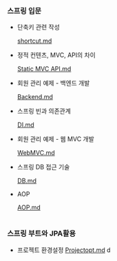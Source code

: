### 스프링 입문

- 단축키 관련 작성

    [shortcut.md](https://github.com/wanderingperson/TIL/blob/main/shortcut.md)
    
    
- 정적 컨텐츠, MVC, API의 차이

    [Static MVC API.md](https://github.com/wanderingperson/TIL/blob/main/Static%20MVC%20API.md)
    
- 회원 관리 예제 - 백엔드 개발

    [Backend.md](https://github.com/wanderingperson/TIL/blob/main/BackEnd.md)

- 스프링 빈과 의존관계

    [DI.md](https://github.com/wanderingperson/TIL/blob/main/DI.md)

- 회원 관리 예제 - 웹 MVC 개발

    [WebMVC.md](https://github.com/wanderingperson/TIL/blob/main/WebMVC.md)
    
- 스프링 DB 접근 기술

    [DB.md](https://github.com/wanderingperson/TIL/blob/main/DB.md)
    
- AOP

    [AOP.md](https://github.com/wanderingperson/TIL/blob/main/AOP.md)


#

### 스프링 부트와 JPA활용

- 프로젝트 환경설정
     [Projectopt.md](https://github.com/wanderingperson/TIL/blob/main/Projectopt.md) d

